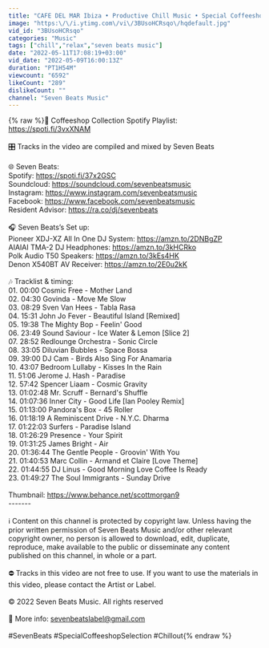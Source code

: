 ```yaml
---
title: "CAFE DEL MAR Ibiza • Productive Chill Music • Special Coffeeshop Selection [Seven Beats Music]"
image: "https:\/\/i.ytimg.com\/vi\/3BUsoHCRsqo\/hqdefault.jpg"
vid_id: "3BUsoHCRsqo"
categories: "Music"
tags: ["chill","relax","seven beats music"]
date: "2022-05-11T17:08:19+03:00"
vid_date: "2022-05-09T16:00:13Z"
duration: "PT1H54M"
viewcount: "6592"
likeCount: "289"
dislikeCount: ""
channel: "Seven Beats Music"
---
```

{% raw %}🎵 Coffeeshop Collection Spotify Playlist: <a rel="nofollow" target="blank" href="https://spoti.fi/3vxXNAM">https://spoti.fi/3vxXNAM</a><br /><br />🎛️ Tracks in the video are compiled and mixed by Seven Beats<br /><br />🌐 Seven Beats: <br />Spotify: <a rel="nofollow" target="blank" href="https://spoti.fi/37x2GSC">https://spoti.fi/37x2GSC</a><br />Soundcloud: <a rel="nofollow" target="blank" href="https://soundcloud.com/sevenbeatsmusic">https://soundcloud.com/sevenbeatsmusic</a><br />Instagram: <a rel="nofollow" target="blank" href="https://www.instagram.com/sevenbeatsmusic">https://www.instagram.com/sevenbeatsmusic</a><br />Facebook: <a rel="nofollow" target="blank" href="https://www.facebook.com/sevenbeatsmusic">https://www.facebook.com/sevenbeatsmusic</a><br />Resident Advisor: <a rel="nofollow" target="blank" href="https://ra.co/dj/sevenbeats">https://ra.co/dj/sevenbeats</a><br /><br />🎧 Seven Beats’s Set up: <br />Pioneer XDJ-XZ All In One DJ System: <a rel="nofollow" target="blank" href="https://amzn.to/2DNBgZP">https://amzn.to/2DNBgZP</a><br />AIAIAI TMA-2 DJ Headphones: <a rel="nofollow" target="blank" href="https://amzn.to/3kHCRko">https://amzn.to/3kHCRko</a><br />Polk Audio T50 Speakers: <a rel="nofollow" target="blank" href="https://amzn.to/3kEs4HK">https://amzn.to/3kEs4HK</a><br />Denon X540BT AV Receiver: <a rel="nofollow" target="blank" href="https://amzn.to/2E0u2kK">https://amzn.to/2E0u2kK</a><br /><br />🎶 Tracklist &amp; timing:<br />01. 00:00 Cosmic Free - Mother Land<br />02. 04:30 Govinda - Move Me Slow<br />03. 08:29 Sven Van Hees - Tabla Rasa<br />04. 15:31 John Jo Fever - Beautiful Island [Remixed]<br />05. 19:38 The Mighty Bop - Feelin' Good<br />06. 23:49 Sound Saviour - Ice Water &amp; Lemon [Slice 2]<br />07. 28:52 Redlounge Orchestra - Sonic Circle<br />08. 33:05 Diluvian Bubbles - Space Bossa<br />09. 39:00 DJ Cam - Birds Also Sing For Anamaria<br />10. 43:07 Bedroom Lullaby - Kisses In the Rain<br />11. 51:06 Jerome J. Hash - Paradise<br />12. 57:42 Spencer Liaam - Cosmic Gravity<br />13. 01:02:48 Mr. Scruff - Bernard's Shuffle<br />14. 01:07:36 Inner City - Good Life [Ian Pooley Remix]<br />15. 01:13:00 Pandora's Box - 45 Roller<br />16. 01:18:19 A Reminiscent Drive - N.Y.C. Dharma<br />17. 01:22:03 Surfers - Paradise Island<br />18. 01:26:29 Presence - Your Spirit<br />19. 01:31:25 James Bright - Air<br />20. 01:36:44 The Gentle People - Groovin' With You<br />21. 01:40:53 Marc Collin - Armand et Claire [Love Theme]<br />22. 01:44:55 DJ Linus - Good Morning Love Coffee Is Ready<br />23. 01:49:27 The Soul Immigrants - Sunday Drive<br /><br />Thumbnail: <a rel="nofollow" target="blank" href="https://www.behance.net/scottmorgan9">https://www.behance.net/scottmorgan9</a><br />-------<br /><br />ℹ️ Content on this channel is protected by copyright law. Unless having the prior written permission of Seven Beats Music and/or other relevant copyright owner, no person is allowed to download, edit, duplicate, reproduce, make available to the public or disseminate any content published on this channel, in whole or a part.<br /><br />⛔ Tracks in this video are not free to use. If you want to use the materials in this video, please contact the Artist or Label.<br /><br />©️ 2022 Seven Beats Music. All rights reserved<br /><br />📧 More info: sevenbeatslabel@gmail.com<br /><br />#SevenBeats #SpecialCoffeeshopSelection #Chillout{% endraw %}
